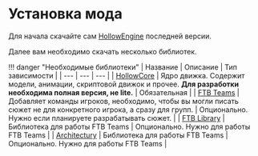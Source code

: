 # Установка мода

Для начала скачайте сам [HollowEngine](https://github.com/HollowHorizon/HollowEngine/releases/tag/lasted-1.19.2) последней версии.

Далее вам необходимо скачать несколько библиотек.

!!! danger "Необходимые библиотеки"
	| Название | Описание | Тип зависимости |
	| --- | --- | --- |
	| [HollowCore](https://github.com/HollowHorizon/HollowCore/releases/tag/latest-1.19.2) | Ядро движка. Содержит модели, анимации, скриптовой движок и прочее. **Для разработки необходима полная версия, не lite.** | Обязательная |
	| [FTB Teams](https://www.curseforge.com/minecraft/mc-mods/ftb-teams-forge) | Добавляет команды игроков, необходимо, чтобы вы могли писать сюжет не для конкретного игрока, а сразу для групп. | Опционально. Нужно если планируете разрабатывать сюжет. |
	| [FTB Library](https://www.curseforge.com/minecraft/mc-mods/ftb-library-forge) | Библиотека для работы FTB Teams | Опционально. Нужно для работы FTB Teams |
	| [Architectury](https://www.curseforge.com/minecraft/mc-mods/architectury-api) | Библиотека для работы FTB Teams | Опционально. Нужно для работы FTB Teams |